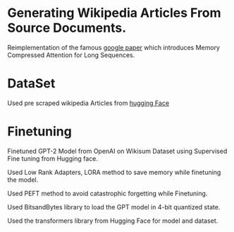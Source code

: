 # Generating Wikipedia Articles From Source Documents.

Reimplementation of the famous [google paper](https://paperswithcode.com/paper/generating-wikipedia-by-summarizing-long) which introduces Memory Compressed Attention for Long Sequences.

# DataSet

Used pre scraped wikipedia Articles from [hugging Face](https://huggingface.co/datasets/d0rj/wikisum)

# Finetuning

Finetuned GPT-2 Model from OpenAI on Wikisum Dataset using Supervised Fine tuning from Hugging face.

Used Low Rank Adapters, LORA method to save memory while finetuning the model.

Used PEFT method to avoid catastrophic forgetting while Finetuning.

Used BitsandBytes library to load the GPT model in 4-bit quantized state.

Used the transformers library from Hugging Face for model and dataset.

